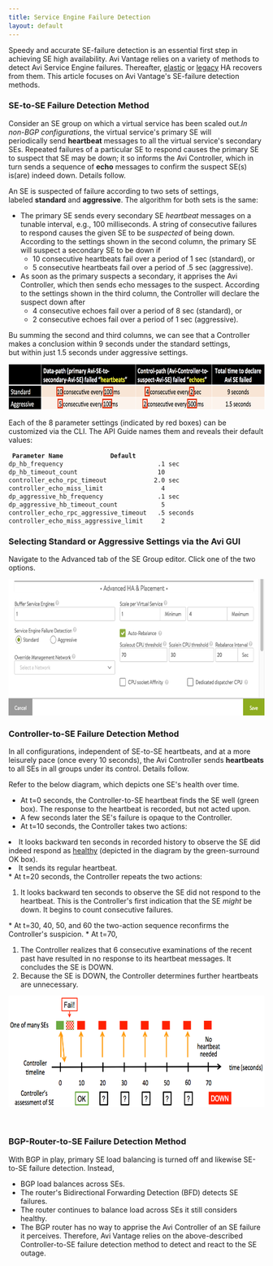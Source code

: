```yaml
---
title: Service Engine Failure Detection
layout: default
---
```

Speedy and accurate SE-failure detection is an essential first step in achieving SE high availability. Avi Vantage relies on a variety of methods to detect Avi Service Engine failures. Thereafter, <a href="/elastic-ha-for-avi-service-engines-16-2/">elastic</a> or <a href="/legacy-ha-for-avi-service-engines/">legacy</a> HA recovers from them. This article focuses on Avi Vantage's SE-failure detection methods.

### SE-to-SE Failure Detection Method

Consider an SE group on which a virtual service has been scaled out.*In non-BGP configurations*, the virtual service's primary SE will periodically send **heartbeat** messages to all the virtual service's secondary SEs. Repeated failures of a particular SE to respond causes the primary SE to suspect that SE may be down; it so informs the Avi Controller, which in turn sends a sequence of **echo** messages to confirm the suspect SE(s) is(are) indeed down. Details follow.

An SE is suspected of failure according to two sets of settings, labeled **standard** and **aggressive**. The algorithm for both sets is the same:

* The primary SE sends every secondary SE *heartbeat* messages on a tunable interval, e.g., 100 milliseconds. A string of consecutive failures to respond causes the given SE to be *suspected* of being down. According to the settings shown in the second column, the primary SE will suspect a secondary SE to be down if  
    * 10 consecutive heartbeats fail over a period of 1 sec (standard), or
    * 5 consecutive heartbeats fail over a period of .5 sec (aggressive).
* As soon as the primary suspects a secondary, it apprises the Avi Controller, which then sends echo messages to the suspect. According to the settings shown in the third column, the Controller will declare the suspect down after  
    * 4 consecutive echoes fail over a period of 8 sec (standard), or
    * 2 consecutive echoes fail over a period of 1 sec (aggressive). 

Bu summing the second and third columns, we can see that a Controller makes a conclusion within 9 seconds under the standard settings, but within just 1.5 seconds under aggressive settings.

<a href="img/SE-to-SE-failure-detection-times.png"><img class="aligncenter wp-image-22376" src="img/SE-to-SE-failure-detection-times.png" alt="SE-to-SE-failure-detection-times" width="700" height="90"></a>

Each of the 8 parameter settings (indicated by red boxes) can be customized via the CLI. The API Guide names them and reveals their default values:

<pre><code class="language-lua"><strong> Parameter Name             Default</strong>
dp_hb_frequency                          .1 sec
dp_hb_timeout_count                      10
controller_echo_rpc_timeout             2.0 sec
controller_echo_miss_limit                4
dp_aggressive_hb_frequency               .1 sec
dp_aggressive_hb_timeout_count            5
controller_echo_rpc_aggressive_timeout   .5 seconds
controller_echo_miss_aggressive_limit     2</code></pre>  

### Selecting Standard or Aggressive Settings via the Avi GUI

Navigate to the Advanced tab of the SE Group editor. Click one of the two options.

<a href="img/aggressive-standard-setting.png"><img class="aligncenter wp-image-22391" src="img/aggressive-standard-setting.png" alt="aggressive-standard-setting" width="700" height="268"></a>

### Controller-to-SE Failure Detection Method

In all configurations, independent of SE-to-SE heartbeats, and at a more leisurely pace (once every 10 seconds), the Avi Controller sends **heartbeats** to all SEs in all groups under its control. Details follow.

Refer to the below diagram, which depicts one SE's health over time.

* At t=0 seconds, the Controller-to-SE heartbeat finds the SE well (green box). The response to the heartbeat is recorded, but not acted upon.
* A few seconds later the SE's failure is opaque to the Controller.
* At t=10 seconds, the Controller takes two actions: <ol> 
 <li>It looks backward ten seconds in recorded history to observe the SE did indeed respond as <span style="text-decoration: underline;">healthy</span> (depicted in the diagram by the green-surround OK box).</li> 
 <li>It sends its regular heartbeat.</li> 
</ol> 
* At t=20 seconds, the Controller repeats the two actions: <ol> 
 <li>It looks backward ten seconds to observe the SE did not respond to the heartbeat. This is the Controller's first indication that the SE <em>might</em> be down. It begins to count consecutive failures.</li> 
</ol> 
* At t=30, 40, 50, and 60 the two-action sequence reconfirms the Controller's suspicion.
* At t=70, <ol> 
 <li>The Controller realizes that 6 consecutive examinations of the recent past have resulted in no response to its heartbeat messages. It concludes the SE is DOWN.</li> 
 <li>Because the SE is DOWN, the Controller determines further heartbeats are unnecessary.</li> 
</ol>  

<a href="img/Controller-to-SE-failure-detection-time-1.png"><img class="aligncenter wp-image-22386" src="img/Controller-to-SE-failure-detection-time-1.png" alt="Controller-to-SE-failure-detection-time" width="700" height="219"></a>

 

### BGP-Router-to-SE Failure Detection Method

With BGP in play, primary SE load balancing is turned off and likewise SE-to-SE failure detection. Instead,

* BGP load balances across SEs.
* The router's Bidirectional Forwarding Detection (BFD) detects SE failures.
* The router continues to balance load across SEs it still considers healthy.
* The BGP router has no way to apprise the Avi Controller of an SE failure it perceives. Therefore, Avi Vantage relies on the above-described Controller-to-SE failure detection method to detect and react to the SE outage. 

 

